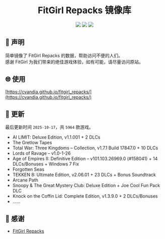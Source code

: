 ﻿<div align="center">

# FitGirl Repacks 镜像库

![](https://count.getloli.com/get/@fitgirl_repacks?theme=booru-lewd)
![](https://img.shields.io/badge/ci-passing-brightgreen.svg?logo=github) ![](https://img.shields.io/badge/license-MIT-brightgreen.svg)

</div>

## 📜 声明
简单镜像了 FitGirl Repacks 的数据，帮助访问不便的人们。  
感谢 FitGirl 为我们带来的绝佳游戏体验，如有可能，请尽量访问原站。

## 🌐 使用
[https://cvandia.github.io/fitgirl_repacks/](https://cvandia.github.io/fitgirl_repacks/)

## 🔄 更新
最后更新时间 `2025-10-17`，共 `5964` 款游戏。
- AI LIMIT: Deluxe Edition, v1.1.001 + 2 DLCs
- The Gretlow Tapes
- Total War: Three Kingdoms – Collection, v1.7.1 Build 17847.0 + 10 DLCs
- Lords of Ravage – v1.0-1-26
- Age of Empires II: Definitive Edition – v101.103.26969.0 (#158041) + 14 DLCs/Bonuses + Windows 7 Fix
- Forgotten Seas
- TEKKEN 8: Ultimate Edition, v2.06.01 + 23 DLCs + Bonus Soundtrack
- Arcane Path
- Snoopy & The Great Mystery Club: Deluxe Edition + Joe Cool Fun Pack DLC
- Knock on the Coffin Lid: Complete Edition, v1.3.9.0 + 2 DLCs/Bonuses
- ……

## 🙏 感谢
- [FitGirl Repacks](https://fitgirl-repacks.site/)
